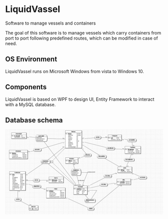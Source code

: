 # LiquidVassel
Software to manage vessels and containers

The goal of this software is to manage vessels which carry containers from port to port following predefined routes, which can be modified in case of need. 

## OS Environment
LiquidVassel runs on Microsoft Windows from vista to Windows 10. 


## Components
LiquidVassel is based on WPF to design UI, Entity Framework to interact with a MySQL database. 

## Database schema

![alt tag](db_schema.jpg)
